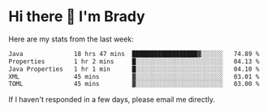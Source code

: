 # Hi there 👋 I'm Brady

Here are my stats from the last week:
<!--START_SECTION:waka-->

```txt
Java              18 hrs 47 mins  ██████████████████▓░░░░░░   74.89 %
Properties        1 hr 2 mins     █░░░░░░░░░░░░░░░░░░░░░░░░   04.13 %
Java Properties   1 hr 1 min      █░░░░░░░░░░░░░░░░░░░░░░░░   04.10 %
XML               45 mins         ▓░░░░░░░░░░░░░░░░░░░░░░░░   03.01 %
TOML              45 mins         ▓░░░░░░░░░░░░░░░░░░░░░░░░   03.00 %
```

<!--END_SECTION:waka-->

If I haven't responded in a few days, please email me directly. 

